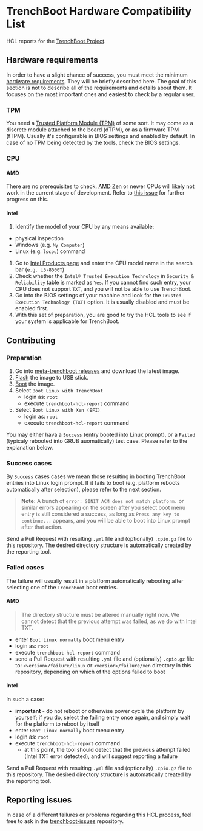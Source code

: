 # TrenchBoot Hardware Compatibility List

HCL reports for the [TrenchBoot Project](https://trenchboot.org/).

## Hardware requirements

In order to have a slight chance of success, you must meet the minimum
[hardware requirements](https://trenchboot.org/user-docs/requirements/).
They will be briefly described here. The goal of this section is not to
describe all of the requirements and details about them. It focuses on the most
important ones and easiest to check by a regular user.

### TPM

You need a
[Trusted Platform Module (TPM)](https://en.wikipedia.org/wiki/Trusted_Platform_Module)
of some sort. It may come as a discrete module attached to the board (dTPM), or
as a firmware TPM (fTPM). Usually it's configurable in BIOS settings and
enabled by default. In case of no TPM being detected by the tools, check the
BIOS settings.

### CPU

#### AMD

There are no prerequisites to check.
[AMD Zen](https://en.wikipedia.org/wiki/Zen_(microarchitecture)) or newer CPUs
will likely not work in the current stage of development. Refer to
[this issue](https://github.com/TrenchBoot/trenchboot-issues/issues/66) for
further progress on this.

#### Intel

1. Identify the model of your CPU by any means available:

  - physical inspection
  - Windows (e.g. `My Computer`)
  - Linux (e.g. `lscpu`) command

1. Go to [Intel Products page](https://www.intel.com/content/www/us/en/products/overview.html)
   and enter the CPU model name in the search bar (`e.g. i5-8500T`)
1. Check whether the ` Intel® Trusted Execution Technology ` in `Security &
   Reliability` table is marked as `Yes`. If you cannot find such entry, your
   CPU does not support `TXT`, and you will not be able to use TrenchBoot.
1. Go into the BIOS settings of your machine and look for the
   `Trusted Execution Technology (TXT)` option. It is usually disabled and must
   be enabled first.
1. With this set of preparation, you are good to try the HCL tools to see if
   your system is applicable for TrenchBoot.

## Contributing

### Preparation

1. Go into
   [meta-trenchboot releases](https://github.com/zarhus/meta-trenchboot/releases)
   and download the latest image.
1. [Flash](https://github.com/zarhus/meta-trenchboot?tab=readme-ov-file#flash)
   the image to USB stick.
1. [Boot](https://github.com/zarhus/meta-trenchboot?tab=readme-ov-file#booting)
   the image.
1. Select `Boot Linux with TrenchBoot`
   - login as: `root`
   - execute `trenchboot-hcl-report` command
1. Select `Boot Linux with Xen (EFI)`
   - login as: `root`
   - execute `trenchboot-hcl-report` command

You may either hava a `Success` (entry booted into Linux prompt), or a `Failed`
(typicaly rebooted into GRUB auomatically) test case. Please refer to the
explanation below.

### Success cases

By `Success` cases cases we mean those resulting in booting TrenchBoot
entries into Linux login prompt. If it fails to boot (e.g. platform reboots
automatically after selection), please refer to the next section.

> **Note:** A bunch of `error: SINIT ACM does not match platform.` or similar
> errors appearing on the screen after you select boot menu entry is still
> considered a success, as long as `Press any key to continue...` appears, and
> you will be able to boot into Linux prompt after that action.

Send a Pull Request with resulting `.yml` file and (optionally) `.cpio.gz` file
to this repository. The desired directory structure is automatically created by
the reporting tool.

### Failed cases

The failure will usually result in a platform automatically rebooting after
selecting one of the `TrenchBoot` boot entries.

#### AMD

> The directory structure must be altered manually right now. We cannot detect
> that the previous attempt was failed, as we do with Intel TXT.

- enter `Boot Linux normally` boot menu entry
- login as: `root`
- execute `trenchboot-hcl-report` command
- send a Pull Request with resulting `.yml` file and (optionally) `.cpio.gz`
file to: `<version>/failure/linux` or `<version>/failure/xen` directory in
this repository, depending on which of the options failed to boot

#### Intel

In such a case:
- **important** - do not reboot or otherwise power cycle the platform by
  yourself; if you do, select the failing entry once again, and simply wait for
  the platform to reboot by itself
- enter `Boot Linux normally` boot menu entry
- login as: `root`
- execute `trenchboot-hcl-report` command
  - at this point, the tool should detect that the previous attempt failed
  (Intel TXT error detected), and will suggest reporting a failure

Send a Pull Request with resulting `.yml` file and (optionally) `.cpio.gz` file
to this repository. The desired directory structure is automatically created by
the reporting tool.

## Reporting issues

In case of a different failures or problems regarding this HCL process, feel
free to ask in the
[trenchboot-issues](https://github.com/TrenchBoot/trenchboot-issues/issues)
repository.
